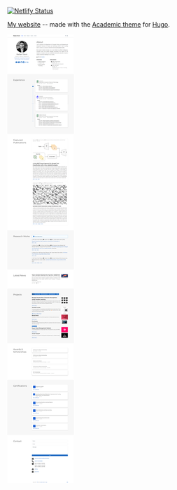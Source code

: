 [![Netlify Status](https://api.netlify.com/api/v1/badges/a29ef0fc-cd74-4b51-8209-fce93e73080a/deploy-status)](https://app.netlify.com/sites/raihantanvir/deploys)

<!--[![Last Commit](https://img.shields.io/github/last-commit/raihan-tanvir/raihantanvir-academic)](https://img.shields.io/github/last-commit/raihan-tanvir/raihantanvir-academic)-->

[My website](https://raihan-tanvir.github.io/) -- made with the [Academic theme](https://sourcethemes.com/academic/) for [Hugo](https://gohugo.io).

[![dark_theme](preview.png)](https://raihan-tanvir.github.io/)
